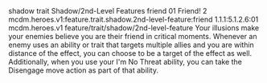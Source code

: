 <ability>
  <metadata>
    <class>shadow</class>
    <feature_type>trait</feature_type>
    <file_dpath>Shadow/2nd-Level Features</file_dpath>
    <item_id>friend</item_id>
    <item_index>01</item_index>
    <item_name>Friend!</item_name>
    <level>2</level>
    <scc>mcdm.heroes.v1:feature.trait.shadow.2nd-level-feature:friend</scc>
    <scdc>1.1.1:5.1.2.6:01</scdc>
    <source>mcdm.heroes.v1</source>
    <type>feature/trait/shadow/2nd-level-feature</type>
  </metadata>
  <effects>
    <effect type="mundane">Your illusions make your enemies believe you are their friend in critical moments. Whenever an enemy uses an ability or trait that targets multiple allies and you are within distance of the effect, you can choose to be a target of the effect as well.
Additionally, when you use your I&apos;m No Threat ability, you can take the Disengage move action as part of that ability.</effect>
  </effects>
</ability>
